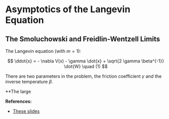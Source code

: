 
# Asymptotics of the Langevin Equation

## The Smoluchowski and Freidlin-Wentzell Limits

The Langevin equation (with $m=1$):

$$
\ddot{x} = - \nabla V(x) - \gamma \dot{x} + \sqrt{2 \gamma \beta^{-1}} \dot{W} \quad (1)
$$

There are two parameters in the problem, the friction coefficient $\gamma$ and the inverse temperature $\beta$.

**The large 

**References:**

- [These slides](http://wwwf.imperial.ac.uk/~pavl/lec_freid_wentz_smooluch.pdf)
<!--stackedit_data:
eyJoaXN0b3J5IjpbLTkyOTE3ODI5MF19
-->